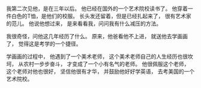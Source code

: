 ### 
我第二次见他，是在三年以后。
他已经在国外的一个艺术院校读书了。
他穿着一件白色的T恤，是他们的校服。
长头发还留着，但是已经扎起来了，
很有艺术家的范儿。
他说他想过来，
是来看看我，问问我有什么减压的方法。

我很奇怪，问他这几年经历了什么。
原来，他爸看他不上进，
就送他去学画画了，
觉得这是考学的一个捷径。

学画画的过程中，
他遇到了一个美术老师，
这个美术老师自己的人生经历也很坎坷，
从农村一步步奋斗，
才变成了一个小有名气的老师。
他很佩服这个老师，
这个老师对他也很好，
坚信他很有才华，
并鼓励他好好学英语，
去考美国的一个艺术院校。
